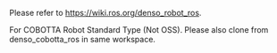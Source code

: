 Please refer to https://wiki.ros.org/denso_robot_ros.

For COBOTTA Robot Standard Type (Not OSS).
Please also clone from denso_cobotta_ros in same workspace.
